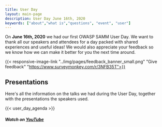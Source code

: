 ```yaml
---
title: User Day
layout: main-page
description: User Day June 16th, 2020
keywords: ["about","what is","questions", "event", "user"]
---
```


On **June 16th, 2020** we had our first OWASP SAMM User Day. We want to thank all our speakers and attendees for a day packed with shared experiences and useful ideas! We would also appreciate your feedback so we know how we can make it better for you the next time around.

{{< responsive-image-link  "../img/pages/feedback_banner_small.png" "Give feedback" "https://www.surveymonkey.com/r/3NFB35T">}}

## Presentations

Here's all the information on the talks we had during the User Day, together with the presentations the speakers used.

{{< user_day_agenda >}}

##### Watch on [YouTube](https://www.youtube.com/watch?v=BpNbWZg_pKY)

